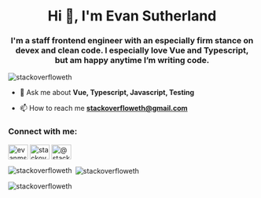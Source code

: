 <h1 align="center">Hi 👋, I'm Evan Sutherland</h1>
<h3 align="center">I'm a staff frontend engineer with an especially firm stance on devex and clean code. I especially love Vue and Typescript, but am happy anytime I’m writing code.</h3>

<p align="left"> <img src="https://komarev.com/ghpvc/?username=stackoverfloweth&label=Profile%20views&color=0e75b6&style=flat" alt="stackoverfloweth" /> </p>

- 💬 Ask me about **Vue, Typescript, Javascript, Testing**

- 📫 How to reach me **stackoverfloweth@gmail.com**

<h3 align="left">Connect with me:</h3>
<p align="left">
<a href="https://linkedin.com/in/evanmsutherland" target="blank"><img align="center" src="https://raw.githubusercontent.com/rahuldkjain/github-profile-readme-generator/master/src/images/icons/Social/linked-in-alt.svg" alt="evanmsutherland" height="30" width="40" /></a>
<a href="https://stackoverflow.com/users/stackoverfloweth" target="blank"><img align="center" src="https://raw.githubusercontent.com/rahuldkjain/github-profile-readme-generator/master/src/images/icons/Social/stack-overflow.svg" alt="stackoverfloweth" height="30" width="40" /></a>
<a href="https://medium.com/@stackoverfloweth" target="blank"><img align="center" src="https://raw.githubusercontent.com/rahuldkjain/github-profile-readme-generator/master/src/images/icons/Social/medium.svg" alt="@stackoverfloweth" height="30" width="40" /></a>
</p>

<p><img align="left" src="https://github-readme-stats.vercel.app/api/top-langs?username=stackoverfloweth&show_icons=true&locale=en&layout=compact" alt="stackoverfloweth" /></p>

<p>&nbsp;<img align="center" src="https://github-readme-stats.vercel.app/api?username=stackoverfloweth&show_icons=true&locale=en" alt="stackoverfloweth" /></p>

<p><img align="center" src="https://github-readme-streak-stats.herokuapp.com/?user=stackoverfloweth&" alt="stackoverfloweth" /></p>
